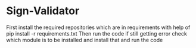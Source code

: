 # Sign-Validator

First install the required repositories which are in requirements with help of
pip install -r requirements.txt
Then run the code if still getting error check which module is to be installed and install that and run the code
